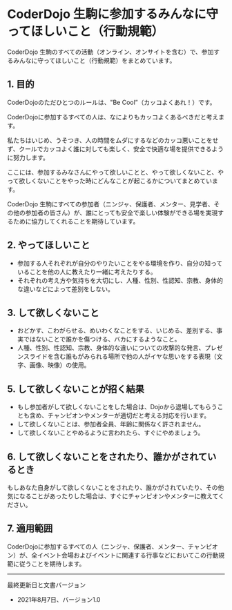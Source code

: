 # CoderDojo 生駒に参加するみんなに守ってほしいこと（行動規範）
CoderDojo 生駒のすべての活動（オンライン、オンサイトを含む）で、参加するみんなに守ってほしいこと（行動規範）をまとめています。

## 1. 目的
CoderDojoのただひとつのルールは、"Be Cool”（カッコよくあれ！）です。

CoderDojoに参加するすべての人は、なによりもカッコよくあるべきだと考えます。

私たちはいじめ、うそつき、人の時間をムダにするなどのカッコ悪いことをせず、クールでカッコよく誰に対しても楽しく、安全で快適な場を提供できるように努力します。

ここには、参加するみなさんにやって欲しいことと、やって欲しくないこと、やって欲しくないことをやった時にどんなことが起こるかについてまとめています。

CoderDojo 生駒にすべての参加者（ニンジャ、保護者、メンター、見学者、その他の参加者の皆さん）が、誰にとっても安全で楽しい体験ができる場を実現するために協力してくれることを期待しています。

## 2. やってほしいこと
- 参加する人それぞれが自分のやりたいことをやる環境を作り、自分の知っていることを他の人に教えたり一緒に考えたりする。
- それぞれの考え方や気持ちを大切にし、人種、性別、性認知、宗教、身体的な違いなどによって差別をしない。

## 3. して欲しくないこと
- おどかす、こわがらせる、めいわくなことをする、いじめる、差別する、事実ではないことで誰かを傷つける、バカにするようなこと。
- 人種、性別、性認知、宗教、身体的な違いについての攻撃的な発言、プレゼンスライドを含む誰もがみられる場所で他の人がイヤな思いをする表現（文字、画像、映像）の使用。

## 5. して欲しくないことが招く結果
- もし参加者がして欲しくないことをした場合は、Dojoから退場してもらうことも含め、チャンピオンやメンターが適切だと考える対応を行います。
- して欲しくないことは、参加者全員、年齢に関係なく許されません。
- して欲しくないことやめるように言われたら、すぐにやめましょう。

## 6. して欲しくないことをされたり、誰かがされているとき
もしあなた自身がして欲しくないことをされたり、誰かがされていたり、その他気になることがあったりした場合は、すぐにチャンピオンやメンターに教えてください。

## 7. 適用範囲
CoderDojoに参加するすべての人（ニンジャ、保護者、メンター、チャンピオン）が、全イベント会場およびイベントに関連する行事などにおいてこの行動規範に従うことを期待します。

---
最終更新日と文書バージョン
- 2021年8月7日、バージョン1.0